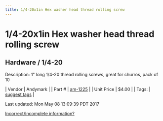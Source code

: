 ```yaml
---
title: 1/4-20x1in Hex washer head thread rolling screw
---
```


# 1/4-20x1in Hex washer head thread rolling screw
## Hardware / 1/4-20
Description: 	1" long 1/4-20 thread rolling screws, great for churros, pack of 10 

| Vendor | Andymark | 
| Part # | [am-1225](http://www.andymark.com/product-p/am-1225.htm) | 
| Unit Price | $4.00 | 
| Tags: | [suggest tags](https://docs.google.com/forms/d/e/1FAIpQLSeWyY8v3RgOty-MyWmh9U0iivNYN_molChYyS-0U-o-kOAv_g/viewform) | 

Last updated: Mon May 08 13:09:39 PDT 2017

 [Incorrect/Incomplete information?](https://docs.google.com/forms/d/e/1FAIpQLSeWyY8v3RgOty-MyWmh9U0iivNYN_molChYyS-0U-o-kOAv_g/viewform)